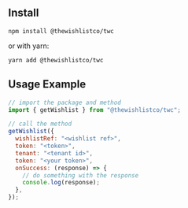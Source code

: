 ## Install

```
npm install @thewishlistco/twc
```

or with yarn:

```
yarn add @thewishlistco/twc
```

## Usage Example

```js
// import the package and method
import { getWishlist } from "@thewishlistco/twc";

// call the method
getWishlist({
  wishlistRef: "<wishlist ref>",
  token: "<token>",
  tenant: "<tenant id>",
  token: "<your token>",
  onSuccess: (response) => {
    // do something with the response
    console.log(response);
  },
});
```
